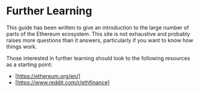 # Further Learning

This guide has been written to give an introduction to the large number of parts of the Ethereum ecosystem. This site is not exhaustive and probably raises more questions than it answers, particularly if you want to know how things work.

Those interested in further learning should look to the following resources as a starting point:

- [https://ethereum.org/en/]
- [https://www.reddit.com/r/ethfinance]
